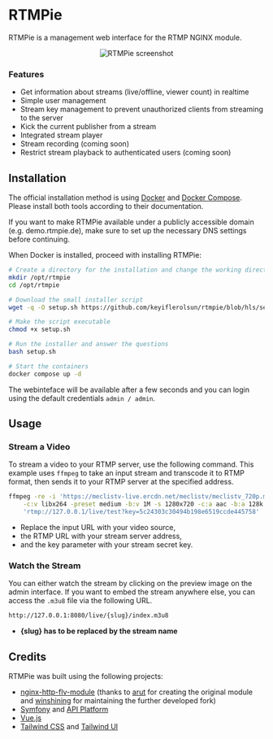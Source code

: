 # RTMPie

RTMPie is a management web interface for the RTMP NGINX module.

<p align="center">
  <img src="https://img.rtmpie.de/screen.png" alt="RTMPie screenshot">
</p>

### Features

- Get information about streams (live/offline, viewer count) in realtime
- Simple user management
- Stream key management to prevent unauthorized clients from streaming to the server
- Kick the current publisher from a stream
- Integrated stream player
- Stream recording (coming soon)
- Restrict stream playback to authenticated users (coming soon)

## Installation

The official installation method is using [Docker](https://docs.docker.com/engine/install/) and [Docker Compose](https://docs.docker.com/compose/). Please install both tools according to their documentation.

If you want to make RTMPie available under a publicly accessible domain (e.g. demo.rtmpie.de), make sure to set up the necessary DNS settings before continuing.

When Docker is installed, proceed with installing RTMPie:

```bash
# Create a directory for the installation and change the working directory
mkdir /opt/rtmpie
cd /opt/rtmpie

# Download the small installer script
wget -q -O setup.sh https://github.com/keyiflerolsun/rtmpie/blob/hls/setup.sh?raw=True

# Make the script executable
chmod +x setup.sh

# Run the installer and answer the questions
bash setup.sh

# Start the containers
docker compose up -d
```

The webinteface will be available after a few seconds and you can login using the default credentials `admin / admin`.

## Usage

### Stream a Video

To stream a video to your RTMP server, use the following command. This example uses `ffmpeg` to take an input stream and transcode it to RTMP format, then sends it to your RTMP server at the specified address.

```bash
ffmpeg -re -i 'https://meclistv-live.ercdn.net/meclistv/meclistv_720p.m3u8' \
	-c:v libx264 -preset medium -b:v 1M -s 1280x720 -c:a aac -b:a 128k -f flv \
	'rtmp://127.0.0.1/live/test?key=5c24303c30494b198e6519ccde445758'
```

- Replace the input URL with your video source,
- the RTMP URL with your stream server address,
- and the key parameter with your stream secret key.

### Watch the Stream

You can either watch the stream by clicking on the preview image on the admin interface.
If you want to embed the stream anywhere else, you can access the `.m3u8` file via the following URL.

```bash
http://127.0.0.1:8080/live/{slug}/index.m3u8
```

- **{slug} has to be replaced by the stream name**


## Credits

RTMPie was built using the following projects:

- [nginx-http-flv-module](https://github.com/winshining/nginx-http-flv-module) (thanks to [arut](https://github.com/arut) for creating the original module and [winshining](https://github.com/winshining) for maintaining the further developed fork)
- [Symfony](https://symfony.com) and [API Platform](https://api-platform.com)
- [Vue.js](https://vuejs.org)
- [Tailwind CSS](https://tailwindcss.com) and [Tailwind UI](https://tailwindui.com)
